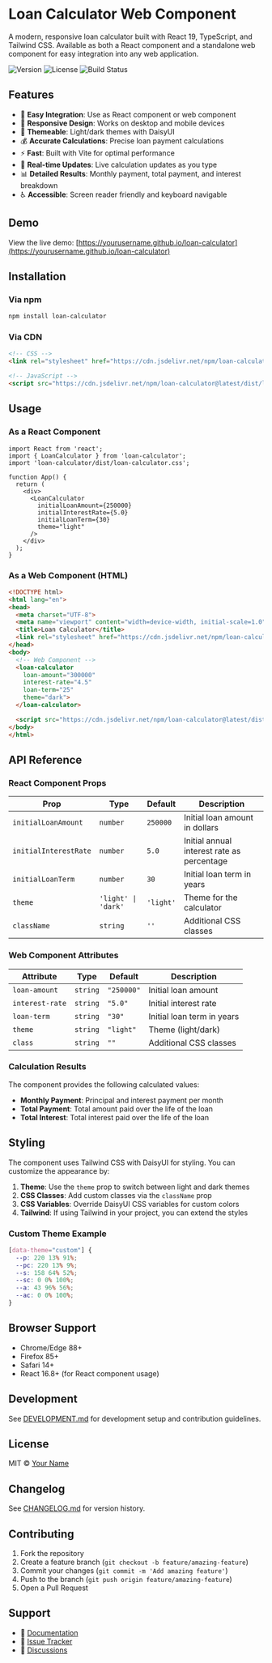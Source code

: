 # Loan Calculator Web Component

A modern, responsive loan calculator built with React 19, TypeScript, and Tailwind CSS. Available as both a React component and a standalone web component for easy integration into any web application.

![Version](https://img.shields.io/npm/v/loan-calculator)
![License](https://img.shields.io/npm/l/loan-calculator)
![Build Status](https://img.shields.io/github/workflow/status/yourusername/loan-calculator/CI)

## Features

- 🔧 **Easy Integration**: Use as React component or web component
- 📱 **Responsive Design**: Works on desktop and mobile devices
- 🎨 **Themeable**: Light/dark themes with DaisyUI
- 💰 **Accurate Calculations**: Precise loan payment calculations
- ⚡ **Fast**: Built with Vite for optimal performance
- 🔄 **Real-time Updates**: Live calculation updates as you type
- 📊 **Detailed Results**: Monthly payment, total payment, and interest breakdown
- ♿ **Accessible**: Screen reader friendly and keyboard navigable

## Demo

View the live demo: [https://yourusername.github.io/loan-calculator](https://yourusername.github.io/loan-calculator)

## Installation

### Via npm

```bash
npm install loan-calculator
```

### Via CDN

```html
<!-- CSS -->
<link rel="stylesheet" href="https://cdn.jsdelivr.net/npm/loan-calculator@latest/dist/loan-calculator.css">

<!-- JavaScript -->
<script src="https://cdn.jsdelivr.net/npm/loan-calculator@latest/dist/loan-calculator.umd.js"></script>
```

## Usage

### As a React Component

```tsx
import React from 'react';
import { LoanCalculator } from 'loan-calculator';
import 'loan-calculator/dist/loan-calculator.css';

function App() {
  return (
    <div>
      <LoanCalculator
        initialLoanAmount={250000}
        initialInterestRate={5.0}
        initialLoanTerm={30}
        theme="light"
      />
    </div>
  );
}
```

### As a Web Component (HTML)

```html
<!DOCTYPE html>
<html lang="en">
<head>
  <meta charset="UTF-8">
  <meta name="viewport" content="width=device-width, initial-scale=1.0">
  <title>Loan Calculator</title>
  <link rel="stylesheet" href="https://cdn.jsdelivr.net/npm/loan-calculator@latest/dist/loan-calculator.css">
</head>
<body>
  <!-- Web Component -->
  <loan-calculator
    loan-amount="300000"
    interest-rate="4.5"
    loan-term="25"
    theme="dark">
  </loan-calculator>

  <script src="https://cdn.jsdelivr.net/npm/loan-calculator@latest/dist/loan-calculator.umd.js"></script>
</body>
</html>
```

## API Reference

### React Component Props

| Prop | Type | Default | Description |
|------|------|---------|-------------|
| `initialLoanAmount` | `number` | `250000` | Initial loan amount in dollars |
| `initialInterestRate` | `number` | `5.0` | Initial annual interest rate as percentage |
| `initialLoanTerm` | `number` | `30` | Initial loan term in years |
| `theme` | `'light' \| 'dark'` | `'light'` | Theme for the calculator |
| `className` | `string` | `''` | Additional CSS classes |

### Web Component Attributes

| Attribute | Type | Default | Description |
|-----------|------|---------|-------------|
| `loan-amount` | `string` | `"250000"` | Initial loan amount |
| `interest-rate` | `string` | `"5.0"` | Initial interest rate |
| `loan-term` | `string` | `"30"` | Initial loan term in years |
| `theme` | `string` | `"light"` | Theme (light/dark) |
| `class` | `string` | `""` | Additional CSS classes |

### Calculation Results

The component provides the following calculated values:

- **Monthly Payment**: Principal and interest payment per month
- **Total Payment**: Total amount paid over the life of the loan
- **Total Interest**: Total interest paid over the life of the loan

## Styling

The component uses Tailwind CSS with DaisyUI for styling. You can customize the appearance by:

1. **Theme**: Use the `theme` prop to switch between light and dark themes
2. **CSS Classes**: Add custom classes via the `className` prop
3. **CSS Variables**: Override DaisyUI CSS variables for custom colors
4. **Tailwind**: If using Tailwind in your project, you can extend the styles

### Custom Theme Example

```css
[data-theme="custom"] {
  --p: 220 13% 91%;
  --pc: 220 13% 9%;
  --s: 158 64% 52%;
  --sc: 0 0% 100%;
  --a: 43 96% 56%;
  --ac: 0 0% 100%;
}
```

## Browser Support

- Chrome/Edge 88+
- Firefox 85+
- Safari 14+
- React 16.8+ (for React component usage)

## Development

See [DEVELOPMENT.md](DEVELOPMENT.md) for development setup and contribution guidelines.

## License

MIT © [Your Name](https://github.com/yourusername)

## Changelog

See [CHANGELOG.md](CHANGELOG.md) for version history.

## Contributing

1. Fork the repository
2. Create a feature branch (`git checkout -b feature/amazing-feature`)
3. Commit your changes (`git commit -m 'Add amazing feature'`)
4. Push to the branch (`git push origin feature/amazing-feature`)
5. Open a Pull Request

## Support

- 📖 [Documentation](https://yourusername.github.io/loan-calculator)
- 🐛 [Issue Tracker](https://github.com/yourusername/loan-calculator/issues)
- 💬 [Discussions](https://github.com/yourusername/loan-calculator/discussions)
